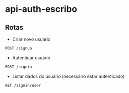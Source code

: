 # api-auth-escribo

## Rotas
- Criar novo usuário
```bash
POST /signup
```

- Autenticar usuário
```bash
POST /signin
```

- Listar dados do usuário (necessário estar autenticado)
```bash
GET /signin/user
```